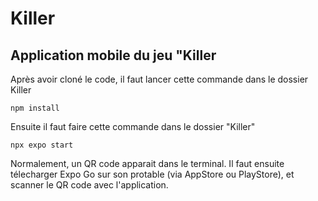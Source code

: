 # Killer
## Application mobile du jeu "Killer


Après avoir cloné le code, il faut lancer cette commande dans le dossier Killer

```shell
npm install
```
Ensuite il faut faire cette commande dans le dossier "Killer"

```shell
npx expo start
```
Normalement, un QR code apparait dans le terminal.
Il faut ensuite télecharger Expo Go sur son protable (via AppStore ou PlayStore), et scanner le QR code avec l'application.